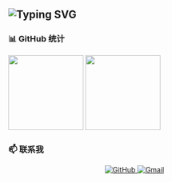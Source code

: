 ![Typing SVG](https://readme-typing-svg.demolab.com?font=Fira+Code&pause=1000&width=435&lines=Hellow+Welcome+Let's+encode+life)
---


### 📊 GitHub 统计
<p>
  <img height="150" src="https://github-readme-stats.vercel.app/api?username=leninist1&show_icons=true&theme=radical&count_private=true&include_all_commits=true" />
  <img height="150" src="https://github-readme-stats.vercel.app/api/top-langs/?username=leninist1&layout=compact&theme=radical" />
</p>


### 📫 联系我
<p align="center">
  <a href="https://github.com/leninist1/leninist1/" target="_blank">
    <img src="https://img.shields.io/badge/GitHub-100000?style=for-the-badge&logo=github&logoColor=white" alt="GitHub"/>
  </a>
  <a href="282516536@qq.com" target="_blank">
    <img src="https://img.shields.io/badge/Gmail-D14836?style=for-the-badge&logo=gmail&logoColor=white" alt="Gmail"/>
  </a>
</p>

